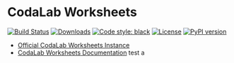 # CodaLab Worksheets

[![Build Status](https://travis-ci.org/codalab/codalab-worksheets.svg?branch=master)](https://travis-ci.org/codalab/codalab-worksheets)
[![Downloads](https://pepy.tech/badge/codalab)](https://pepy.tech/project/codalab)
[![Code style: black](https://img.shields.io/badge/code%20style-black-000000.svg)](https://github.com/ambv/black)
[![License](https://img.shields.io/badge/License-Apache%202.0-blue.svg)](https://opensource.org/licenses/Apache-2.0)
[![PyPI version](https://badge.fury.io/py/codalab.svg)](https://badge.fury.io/py/codalab)

* [Official CodaLab Worksheets Instance](https://worksheets.codalab.org/)
* [CodaLab Worksheets Documentation](https://codalab-worksheets.readthedocs.io/en/latest/)
test
a

